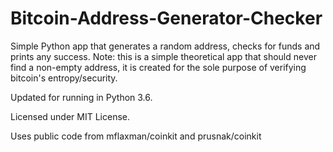 # Bitcoin-Address-Generator-Checker
Simple Python app that generates a random address, checks for funds and prints any success.
Note: this is a simple theoretical app that should never find a non-empty address, it is created for the sole purpose of verifying bitcoin's entropy/security.

Updated for running in Python 3.6.

Licensed under MIT License.

Uses public code from mflaxman/coinkit and prusnak/coinkit
